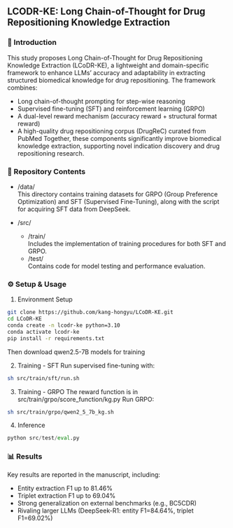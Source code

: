 ## LCODR-KE: Long Chain-of-Thought for Drug Repositioning Knowledge Extraction
### 📖 Introduction
This study proposes Long Chain-of-Thought for Drug Repositioning Knowledge Extraction (LCoDR-KE), a lightweight and domain-specific framework to enhance LLMs’ accuracy and adaptability in extracting structured biomedical knowledge for drug repositioning. The framework combines:
- Long chain-of-thought prompting for step-wise reasoning
- Supervised fine-tuning (SFT) and reinforcement learning (GRPO)
- A dual-level reward mechanism (accuracy reward + structural format reward)
- A high-quality drug repositioning corpus (DrugReC) curated from PubMed
Together, these components significantly improve biomedical knowledge extraction, supporting novel indication discovery and drug repositioning research.

### 📂 Repository Contents
- /data/  
  This directory contains training datasets for GRPO (Group Preference Optimization) and SFT (Supervised Fine-Tuning), along with the script for acquiring SFT data from DeepSeek.

- /src/  
  - /train/  
    Includes the implementation of training procedures for both SFT and GRPO.
  - /test/  
    Contains code for model testing and performance evaluation.

### ⚙️ Setup & Usage
1. Environment Setup
``` bash
git clone https://github.com/kang-hongyu/LCoDR-KE.git
cd LCoDR-KE
conda create -n lcodr-ke python=3.10
conda activate lcodr-ke
pip install -r requirements.txt
```

Then download qwen2.5-7B models for training

2. Training - SFT
Run supervised fine-tuning with:
``` bash
sh src/train/sft/run.sh
```

3. Training - GRPO
The reward function is in src/train/grpo/score_function/kg.py
Run GRPO:
``` bash
sh src/train/grpo/qwen2_5_7b_kg.sh
```

4. Inference
``` python
python src/test/eval.py
```


### 📊 Results
Key results are reported in the manuscript, including:
- Entity extraction F1 up to 81.46%
- Triplet extraction F1 up to 69.04%
- Strong generalization on external benchmarks (e.g., BC5CDR) 
- Rivaling larger LLMs (DeepSeek-R1: entity F1=84.64%, triplet F1=69.02%)
